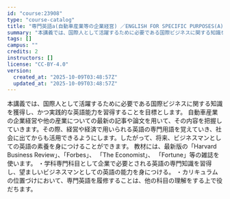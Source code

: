 ```yaml
---
id: "course:23908"
type: "course-catalog"
title: "専門英語a(自動車産業等の企業経営) ／ENGLISH FOR SPECIFIC PURPOSES(A)"
summary: "本講義では、国際人として活躍するために必要である国際ビジネスに関する知識を獲得し、かつ実践的な英語能力を習得することを目標とします。 自動車産業の企業経営や他の産業についての最新の記事や論文を用いて、その内容を把握していきます。その際、経営…"
tags: []
campus: ""
credits: 2
instructors: []
license: "CC-BY-4.0"
version:
  created_at: "2025-10-09T03:48:57Z"
  updated_at: "2025-10-09T03:48:57Z"
---
```

本講義では、国際人として活躍するために必要である国際ビジネスに関する知識を獲得し、かつ実践的な英語能力を習得することを目標とします。 自動車産業の企業経営や他の産業についての最新の記事や論文を用いて、その内容を把握していきます。その際、経営や経済で用いられる英語の専門用語を覚えていき、社会に出てからも活用できるようにします。したがって、将来、ビジネスマンとしての英語の素養を身につけることができます。 教材には、最新版の「Harvard Business Review」、「Forbes」、 「The Economist」、 「Fortune」等の雑誌を使います。 ・学科専門科目として企業で必要とされる英語の専門知識を習得し、望ましいビジネスマンとしての英語の能力を身につける。 ・カリキュラムの位置づけにおいて、専門英語を履修することは、他の科目の理解をする上で役だちます。
